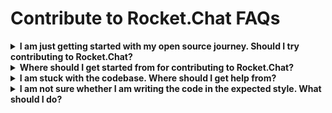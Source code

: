 # Contribute to Rocket.Chat FAQs

<details>

<summary><strong>I am just getting started with my open source journey. Should I try contributing to Rocket.Chat?</strong></summary>

Sure! Anyone with a knack for programming should start contributing irrespective of his/her open-source experience.

</details>

<details>

<summary><strong>Where should I get started from for contributing to Rocket.Chat?</strong></summary>

Beginners are strongly recommended to start with the issues having "good first issues" labels. They can also try their hands at contributing to documentation and raising issues (after all these are also different types of open source contributions).

</details>

<details>

<summary><strong>I am stuck with the codebase. Where should I get help from?</strong></summary>

If you are stuck with anything in the codebase, please contact the vast community of growing programmers in Rocket.Chat. You can also take help from Rocket.Chat forums. Just tag the person you think will be able to help you best according to their respective fields of expertise and tell him/her about your issue, and they will be more than happy to help you out.

</details>

<details>

<summary><strong>I am not sure whether I am writing the code in the expected style. What should I do?</strong></summary>

You can find documentation for everything in Rocket.Chat. Just read the documentation for Codestyle requirements, and you will be good to go.

</details>
